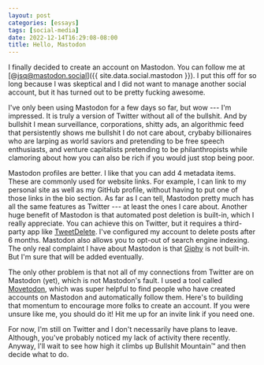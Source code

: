 ```yaml
---
layout: post
categories: [essays]
tags: [social-media]
date: 2022-12-14T16:29:08-08:00
title: Hello, Mastodon
---
```


I finally decided to create an account on Mastodon. You can follow me at [@jsq@mastodon.social]({{ site.data.social.mastodon }}). I put this off for so long because I was skeptical and I did not want to manage another social account, but it has turned out to be pretty fucking awesome.

<!--excerpt-->

I've only been using Mastodon for a few days so far, but wow --- I'm impressed. It is truly a version of Twitter without all of the bullshit. And by bullshit I mean surveillance, corporations, shitty ads, an algorithmic feed that persistently shows me bullshit I do not care about, crybaby billionaires who are larping as world saviors and pretending to be free speech enthusiasts, and venture capitalists pretending to be philanthropists while clamoring about how you can also be rich if you would just stop being poor.

Mastodon profiles are better. I like that you can add 4 metadata items. These are commonly used for website links. For example, I can link to my personal site as well as my GitHub profile, without having to put one of those links in the bio section. As far as I can tell, Mastodon pretty much has all the same features as Twitter --- at least the ones I care about. Another huge benefit of Mastodon is that automated post deletion is built-in, which I really appreciate. You can achieve this on Twitter, but it requires a third-party app like [TweetDelete](https://tweetdelete.net). I've configured my account to delete posts after 6 months. Mastodon also allows you to opt-out of search engine indexing. The only real complaint I have about Mastodon is that [Giphy](https://giphy.com) is not built-in. But I'm sure that will be added eventually.

The only other problem is that not all of my connections from Twitter are on Mastodon (yet), which is not Mastodon's fault. I used a tool called [Movetodon](https://www.movetodon.org), which was super helpful to find people who have created accounts on Mastodon and automatically follow them. Here's to building that momentum to encourage more folks to create an account. If you were unsure like me, you should do it! Hit me up for an invite link if you need one.

For now, I'm still on Twitter and I don't necessarily have plans to leave. Although, you've probably noticed my lack of activity there recently. Anyway, I'll wait to see how high it climbs up Bullshit Mountain&trade; and then decide what to do.

